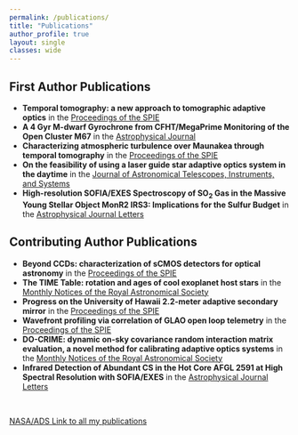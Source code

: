 ```yaml
---
permalink: /publications/
title: "Publications"
author_profile: true
layout: single
classes: wide
---
```


## First Author Publications
 - __Temporal tomography: a new approach to tomographic adaptive optics__ in the [Proceedings of the SPIE](https://www.spiedigitallibrary.org/conference-proceedings-of-spie/13097/130977M/Temporal-tomography-a-new-approach-to-tomographic-adaptive-optics/10.1117/12.3018459.full)
 - __A 4 Gyr M-dwarf Gyrochrone from CFHT/MegaPrime Monitoring of the Open Cluster M67__ in the [Astrophysical Journal](https://ui.adsabs.harvard.edu/abs/2022ApJ...938..118D/abstract)
 - __Characterizing atmospheric turbulence over Maunakea through temporal tomography__ in the [Proceedings of the SPIE](https://ui.adsabs.harvard.edu/abs/2022SPIE12185E..1PD/abstract)
 - __On the feasibility of using a laser guide star adaptive optics system in the daytime__ in the [Journal of Astronomical Telescopes, Instruments, and Systems](https://ui.adsabs.harvard.edu/abs/2019JATIS...5a9002D/abstract)
 - __High-resolution SOFIA/EXES Spectroscopy of SO$_2$ Gas in the Massive Young Stellar Object MonR2 IRS3: Implications for the Sulfur Budget__ in the [Astrophysical Journal Letters](https://ui.adsabs.harvard.edu/abs/2018ApJ...868L..10D/abstract)

## Contributing Author Publications
 - __Beyond CCDs: characterization of sCMOS detectors for optical astronomy__ in the [Proceedings of the SPIE](https://www.spiedigitallibrary.org/conference-proceedings-of-spie/13103/131030R/Beyond-CCDs-characterization-of-sCMOS-detectors-for-optical-astronomy/10.1117/12.3018522.full#_=_)
 - __The TIME Table: rotation and ages of cool exoplanet host stars__ in the [Monthly Notices of the Royal Astronomical Society](https://ui.adsabs.harvard.edu/abs/2023MNRAS.520.5283G/abstract)
 - __Progress on the University of Hawaii 2.2-meter adaptive secondary mirror__ in the [Proceedings of the SPIE](https://ui.adsabs.harvard.edu/abs/2022SPIE12185E..7UC/abstract)
 - __Wavefront profiling via correlation of GLAO open loop telemetry__ in the [Proceedings of the SPIE](https://ui.adsabs.harvard.edu/abs/2022SPIE12185E..5UM/abstract)
 - __DO-CRIME: dynamic on-sky covariance random interaction matrix evaluation, a novel method for calibrating adaptive optics systems__ in the [Monthly Notices of the Royal Astronomical Society](https://ui.adsabs.harvard.edu/abs/2021MNRAS.501.3443L/abstract)
 - __Infrared Detection of Abundant CS in the Hot Core AFGL 2591 at High Spectral Resolution with SOFIA/EXES__ in the [Astrophysical Journal Letters](https://ui.adsabs.harvard.edu/abs/2018ApJ...868L...2B/abstract)

<br />

<large><a href="https://ui.adsabs.harvard.edu/search/fq=%7B!type%3Daqp%20v%3D%24fq_database%7D&fq_database=(database%3Aastronomy%20OR%20database%3Aphysics)&q=%20%20author%3A%22Dungee%2C%20Ryan%22&sort=date%20desc%2C%20bibcode%20desc&p_=0">NASA/ADS Link to all my publications</large>